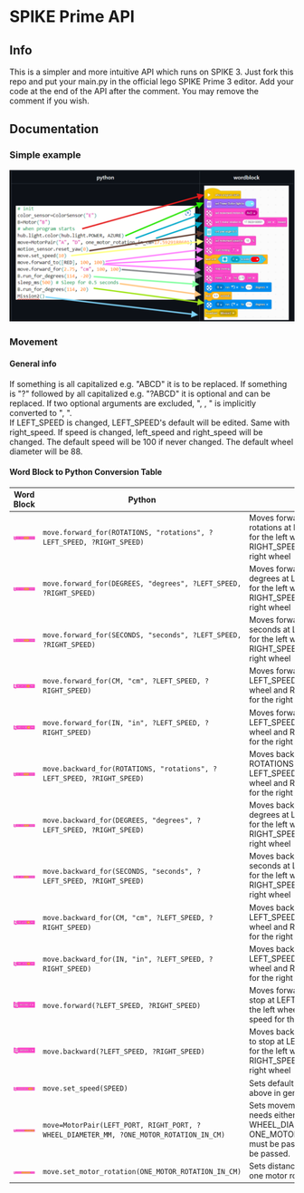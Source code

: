 # SPIKE Prime API
## Info
This is a simpler and more intuitive API which runs on SPIKE 3. Just fork this repo and put your main.py in the official lego SPIKE Prime 3 editor. Add your code at the end of the API after the comment. You may remove the comment if you wish.
## Documentation
### Simple example
![python and word blocks side by side](./images/python_wordblock_side_by_side.png)

### Movement
#### General info
If something is all capitalized e.g. "ABCD" it is to be replaced. If something is "?" followed by all capitalized e.g. "?ABCD" it is optional and can be replaced. If two optional arguments are excluded, ", , " is implicitly converted to ", ".\
If LEFT_SPEED is changed, LEFT_SPEED's default will be edited. Same with right_speed. If speed is changed, left_speed and right_speed will be changed. The default speed will be 100 if never changed. The default wheel diameter will be 88.
#### Word Block to Python Conversion Table 
| Word Block | Python | Notes
|---|---|---|
| ![move forward for rotations](./images/move_forward_for_rotations.png) | ```move.forward_for(ROTATIONS, "rotations", ?LEFT_SPEED, ?RIGHT_SPEED)```|Moves forward for ROTATIONS rotations at LEFT_SPEED speed for the left wheel and RIGHT_SPEED speed for the right wheel
| ![move forward for degrees](./images/move_forward_for_degrees.png) | ```move.forward_for(DEGREES, "degrees", ?LEFT_SPEED, ?RIGHT_SPEED)```|Moves forward for DEGREES degrees at LEFT_SPEED speed for the left wheel and RIGHT_SPEED speed for the right wheel
| ![move forward for seconds](./images/move_forward_for_seconds.png) | ```move.forward_for(SECONDS, "seconds", ?LEFT_SPEED, ?RIGHT_SPEED)```|Moves forward for SECONDS seconds at LEFT_SPEED speed for the left wheel and RIGHT_SPEED speed for the right wheel
| ![move forward for cm](./images/move_forward_for_cm.png) | ```move.forward_for(CM, "cm", ?LEFT_SPEED, ?RIGHT_SPEED)```|Moves forward for CM cm at LEFT_SPEED speed for the left wheel and RIGHT_SPEED speed for the right wheel
| ![move forward for in](./images/move_forward_for_in.png) | ```move.forward_for(IN, "in", ?LEFT_SPEED, ?RIGHT_SPEED)```|Moves forward for IN in at LEFT_SPEED speed for the left wheel and RIGHT_SPEED speed for the right wheel
| ![move backward for rotations](./images/move_backward_for_rotations.png) | ```move.backward_for(ROTATIONS, "rotations", ?LEFT_SPEED, ?RIGHT_SPEED)```|Moves backward for ROTATIONS rotations at LEFT_SPEED speed for the left wheel and RIGHT_SPEED speed for the right wheel
| ![move backward for degrees](./images/move_backward_for_degrees.png) | ```move.backward_for(DEGREES, "degrees", ?LEFT_SPEED, ?RIGHT_SPEED)```|Moves backward for DEGREES degrees at LEFT_SPEED speed for the left wheel and RIGHT_SPEED speed for the right wheel
| ![move backward for seconds](./images/move_backward_for_seconds.png) | ```move.backward_for(SECONDS, "seconds", ?LEFT_SPEED, ?RIGHT_SPEED)```|Moves backward for SECONDS seconds at LEFT_SPEED speed for the left wheel and RIGHT_SPEED speed for the right wheel
| ![move backward for cm](./images/move_backward_for_cm.png) | ```move.backward_for(CM, "cm", ?LEFT_SPEED, ?RIGHT_SPEED)```|Moves backward for CM cm at LEFT_SPEED speed for the left wheel and RIGHT_SPEED speed for the right wheel
| ![move backward for in](./images/move_backward_for_in.png) | ```move.backward_for(IN, "in", ?LEFT_SPEED, ?RIGHT_SPEED)```|Moves backward for IN in at LEFT_SPEED speed for the left wheel and RIGHT_SPEED speed for the right wheel
| ![start moving forward](./images/start_moving_forward.png) | ```move.forward(?LEFT_SPEED, ?RIGHT_SPEED)```|Moves forward until direction to stop at LEFT_SPEED speed for the left wheel and RIGHT_SPEED speed for the right wheel
| ![start moving backward](./images/start_moving_backward.png) | ```move.backward(?LEFT_SPEED, ?RIGHT_SPEED)```|Moves backward until direction to stop at LEFT_SPEED speed for the left wheel and RIGHT_SPEED speed for the right wheel
| ![set movement speed to](./images/set_movement_speed_to.png) | ```move.set_speed(SPEED)```|Sets default speed to SPEED as above in general info
| ![set movement motors to](./images/set_movement_motors_to.png) | ```move=MotorPair(LEFT_PORT, RIGHT_PORT, ?WHEEL_DIAMETER_MM, ?ONE_MOTOR_ROTATION_IN_CM)```|Sets movement motors. Also needs either WHEEL_DIAMETER_MM or ONE_MOTOR_ROTATION_IN_CM must be passed. Both must not be passed.
| ![set 1 motor rotation_cm](./images/set_1_motor_rotation_cm.png) | ```move.set_motor_rotation(ONE_MOTOR_ROTATION_IN_CM)```|Sets distance moved in cm by one motor rotation.
